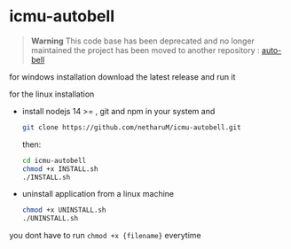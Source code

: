 # icmu-autobell

> **Warning**
> This code base has been deprecated and no longer maintained the project has been moved to another repository : [auto-bell](https://github.com/netharuM/auto-bell)

for windows installation
download the latest release and run it

for the linux installation

- install nodejs 14 >= , git and npm in your system
    and

    ```bash
    git clone https://github.com/netharuM/icmu-autobell.git
    ```

    then:

    ```bash
    cd icmu-autobell
    chmod +x INSTALL.sh
    ./INSTALL.sh
    ```

- uninstall application from a linux machine

    ```bash
    chmod +x UNINSTALL.sh
    ./UNINSTALL.sh
    ```

you dont have to run ```chmod +x {filename}``` everytime
